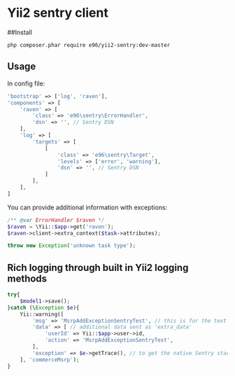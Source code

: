 Yii2 sentry client
=================

##Install
```
php composer.phar require e96/yii2-sentry:dev-master
```

## Usage
In config file:

```php
'bootstrap' => ['log', 'raven'],
'components' => [
    'raven' => [
        'class' => 'e96\sentry\ErrorHandler',
        'dsn' => '', // Sentry DSN
    ],
    'log' => [
        'targets' => [
            [
                'class' => 'e96\sentry\Target',
                'levels' => ['error', 'warning'],
                'dsn' => '', // Sentry DSN
            ]
        ],
    ],
]
```
You can provide additional information with exceptions:
```php
/** @var ErrorHandler $raven */
$raven = \Yii::$app->get('raven');
$raven->client->extra_context($task->attributes);

throw new Exception('unknown task type');
```

## Rich logging through built in Yii2 logging methods

```php
try{
    $model1->save();
}catch (\Exception $e){
    Yii::warning([
        'msg' => 'MsrpAddExceptionSentryTest', // this is for the text msg
        'data' => [ // additional data sent as 'extra_data'
            'userId' => Yii::$app->user->id,
            'action' => 'MsrpAddExceptionSentryTest',
        ],
        'exception' => $e->getTrace(), // to get the native Sentry stacktrace feature available
    ], 'commerceMsrp');
}
```